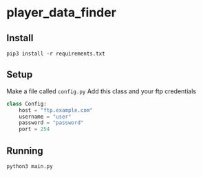 # player_data_finder

## Install
`pip3 install -r requirements.txt`

## Setup
Make a file called `config.py`
Add this class and your ftp credentials
```py
class Config:
	host = "ftp.example.com"
	username = "user"
	password = "password"
	port = 254
```

## Running
`python3 main.py`
